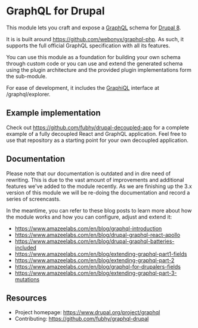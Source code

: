 # GraphQL for Drupal

This module lets you craft and expose a [GraphQL] schema for [Drupal 8].

It is is built around https://github.com/webonyx/graphql-php. As such, it supports
the full official GraphQL specification with all its features.

You can use this module as a foundation for building your own schema through
custom code or you can use and extend the generated schema using the plugin
architecture and the provided plugin implementations form the sub-module.

For ease of development, it includes the [GraphiQL] interface at
/graphql/explorer.

[Drupal 8]: https://www.drupal.org/8
[GraphQL]: http://graphql.org/
[GraphiQL]: https://github.com/graphql/graphiql/

## Example implementation

Check out https://github.com/fubhy/drupal-decoupled-app for a complete example
of a fully decoupled React and GraphQL application. Feel free to use that
repository as a starting point for your own decoupled application.

## Documentation

Please note that our documentation is outdated and in dire need of rewriting.
This is due to the vast amount of improvements and additional features we've
added to the module recently. As we are finishing up the 3.x version of this
module we will be re-doing the documentation and record a series of screencasts.

In the meantime, you can refer to these blog posts to learn more about how the
module works and how you can configure, adjust and extend it:

* https://www.amazeelabs.com/en/blog/graphql-introduction
* https://www.amazeelabs.com/en/blog/drupal-graphql-react-apollo
* https://www.amazeelabs.com/en/blog/drupal-graphql-batteries-included
* https://www.amazeelabs.com/en/blog/extending-graphql-part1-fields
* https://www.amazeelabs.com/en/blog/extending-graphql-part-2
* https://www.amazeelabs.com/en/blog/graphql-for-drupalers-fields
* https://www.amazeelabs.com/en/blog/extending-graphql-part-3-mutations

## Resources
 
* Project homepage: https://www.drupal.org/project/graphql
* Contributing: https://github.com/fubhy/graphql-drupal


